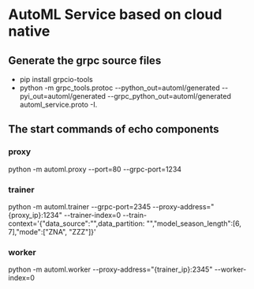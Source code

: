 # AutoML Service based on cloud native

## Generate the grpc source files

- pip install grpcio-tools
- python -m grpc_tools.protoc  --python_out=automl/generated --pyi_out=automl/generated --grpc_python_out=automl/generated automl_service.proto -I.

## The start commands of echo components

### proxy
python -m automl.proxy --port=80 --grpc-port=1234

### trainer
python -m automl.trainer --grpc-port=2345 --proxy-address="{proxy_ip}:1234" --trainer-index=0 --train-context='{"data_source":"",data_partition: "","model_season_length":[6, 7],"mode":["ZNA", "ZZZ"]}'

### worker
python -m automl.worker --proxy-address="{trainer_ip}:2345" --worker-index=0
